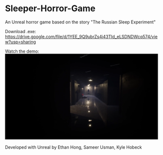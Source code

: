 # Sleeper-Horror-Game
An Unreal horror game based on the story "The Russian Sleep Experiment"

Download .exe: https://drive.google.com/file/d/1YEE_9Q9ubrZs4i43TId_eLSDNDWcq574/view?usp=sharing

Watch the demo:
[![Watch the demo](horror.png)](https://drive.google.com/file/d/1FPORvOEMHWhINyffK2RTW0NJ2u7W_6ZU/view)

Developed with Unreal by Ethan Hong, Sameer Usman, Kyle Hobeck
